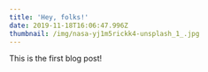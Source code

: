 ```yaml
---
title: 'Hey, folks!'
date: 2019-11-18T16:06:47.996Z
thumbnail: /img/nasa-yj1m5rickk4-unsplash_1_.jpg
---
```

This is the first blog post!
